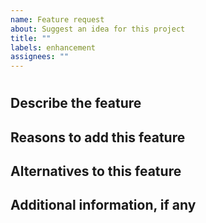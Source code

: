 ```yaml
---
name: Feature request
about: Suggest an idea for this project
title: ""
labels: enhancement
assignees: ""
---
```


# <!--One line summary-->

## Describe the feature

<!--A clear and concise description of the feature.-->

## Reasons to add this feature

<!--This feature would be good because…-->

## Alternatives to this feature

<!--A clear and concise description of any alternative solutions or features.-->

## Additional information, if any

<!--Put any other context and/or screenshots about the feature request here.-->
